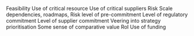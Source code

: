 Feasibility
Use of critical resource
Use of critical suppliers
Risk
Scale
dependencies, roadmaps, 
Risk level of pre-commitment
Level of regulatory commitment 
Level of supplier commitment
Veering into strategy prioritisation
Some sense of comparative value
RoI
Use of funding